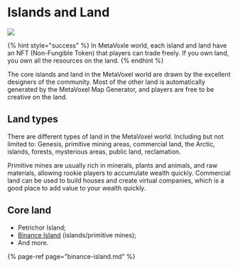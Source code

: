 # Islands and Land

![](https://img.snowcrash.finance/site/docs-snowcrash-finance/MetaVoxel-PAA.016.jpeg)

{% hint style="success" %}
In MetaVoxle world, each island and land have an NFT \(Non-Fungible Token\) that players can trade freely. If you own land, you own all the resources on the land.
{% endhint %}

The core islands and land in the MetaVoxel world are drawn by the excellent designers of the community. Most of the other land is automatically generated by the MetaVoxel Map Generator, and players are free to be creative on the land.

## Land types

There are different types of land in the MetaVoxel world. Including but not limited to: Genesis, primitive mining areas, commercial land, the Arctic, islands, forests, mysterious areas, public land, reclamation.

Primitive mines are usually rich in minerals, plants and animals, and raw materials, allowing rookie players to accumulate wealth quickly. Commercial land can be used to build houses and create virtual companies, which is a good place to add value to your wealth quickly.

## Core land

* Petrichor Island;
* [Binance Island](https://docs.snowcrash.finance/gameplay/islands-and-land/binance-island) \(islands/primitive mines\);
* And more.

{% page-ref page="binance-island.md" %}